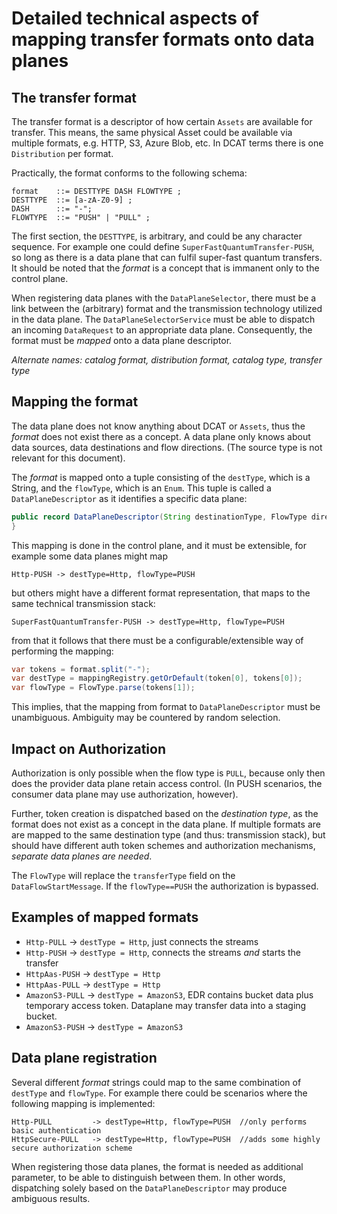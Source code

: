 # Detailed technical aspects of mapping transfer formats onto data planes

## The transfer format

The transfer format is a descriptor of how certain `Assets` are available for transfer. This means, the same physical
Asset could be available via multiple formats, e.g. HTTP, S3, Azure Blob, etc. In DCAT terms there is one `Distribution`
per format.

Practically, the format conforms to the following schema:

```ebnf
format    ::= DESTTYPE DASH FLOWTYPE ;
DESTTYPE  ::= [a-zA-Z0-9] ;
DASH      ::= "-";
FLOWTYPE  ::= "PUSH" | "PULL" ;
```

The first section, the `DESTTYPE`, is arbitrary, and could be any character sequence. For example one could
define `SuperFastQuantumTransfer-PUSH`, so long as there is a data plane that can fulfil super-fast quantum transfers.
It should be noted that the _format_ is a concept that is immanent only to the control plane.

When registering data planes with the `DataPlaneSelector`, there must be a link between the (arbitrary) format and the
transmission technology utilized in the data plane. The `DataPlaneSelectorService` must be able to dispatch an
incoming `DataRequest` to an appropriate data plane. Consequently, the format must be _mapped_ onto a data plane
descriptor.

_Alternate names: catalog format, distribution format, catalog type, transfer type_

## Mapping the format

The data plane does not know anything about DCAT or `Assets`, thus the _format_ does not exist there as a concept. A
data plane only knows about data sources, data destinations and flow directions. (The source type is not relevant for
this document).

The _format_ is mapped onto a tuple consisting of the `destType`, which is a String, and the  `flowType`, which is
an `Enum`. This tuple is called a `DataPlaneDescriptor` as it identifies a specific data plane:

```java
public record DataPlaneDescriptor(String destinationType, FlowType direction) {
}
```

This mapping is done in
the control plane, and it must be extensible, for example some data planes might map

```
Http-PUSH -> destType=Http, flowType=PUSH
```

but others might have a different format representation, that maps to the same technical transmission stack:

```
SuperFastQuantumTransfer-PUSH -> destType=Http, flowType=PUSH
```

from that it follows that there must be a configurable/extensible way of performing the mapping:

```java
var tokens = format.split("-");
var destType = mappingRegistry.getOrDefault(token[0], tokens[0]);
var flowType = FlowType.parse(tokens[1]);
```

This implies, that the mapping from format to `DataPlaneDescriptor` must be unambiguous. Ambiguity may be countered by
random selection.

## Impact on Authorization

Authorization is only possible when the flow type is `PULL`, because only then does the provider data plane retain
access control. (In PUSH scenarios, the consumer data plane may use authorization, however).

Further, token creation is dispatched based on the _destination type_, as the format does not exist as a concept in the
data plane. If multiple formats are are mapped to the same destination type (and thus: transmission stack), but should
have different auth token schemes and authorization mechanisms, _separate data planes are needed_.

The `FlowType` will replace the `transferType` field on the `DataFlowStartMessage`. If the `flowType==PUSH` the
authorization is bypassed.

## Examples of mapped formats

* `Http-PULL` -> `destType = Http`, just connects the streams
* `Http-PUSH`  -> `destType = Http`, connects the streams _and_ starts the transfer
* `HttpAas-PUSH` -> `destType = Http`
* `HttpAas-PULL` -> `destType = Http`
* `AmazonS3-PULL` -> `destType = AmazonS3`, EDR contains bucket data plus temporary access token. Dataplane may transfer
  data into a staging bucket.
* `AmazonS3-PUSH` -> `destType = AmazonS3`

## Data plane registration

Several different _format_ strings could map to the same combination of `destType` and `flowType`. For example there
could be scenarios where the following mapping is implemented:

```
Http-PULL         -> destType=Http, flowType=PUSH  //only performs basic authentication
HttpSecure-PULL   -> destType=Http, flowType=PUSH  //adds some highly secure authorization scheme
```

When registering those data planes, the format is needed as additional parameter, to be able to distinguish between
them. In other words, dispatching solely based on the `DataPlaneDescriptor` may produce ambiguous results.